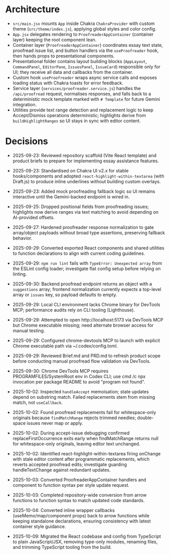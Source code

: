 # Architecture
- `src/main.jsx` mounts `App` inside Chakra `ChakraProvider` with custom theme (`src/theme/index.js`), applying global styles and color config.
- `App.jsx` delegates rendering to `ProofreaderAppContainer` (container layer) keeping the root component lean.
- Container layer (`ProofreaderAppContainer`) coordinates essay text state, proofread issue list, and button handlers via the `useProofreader` hook, then hands props to presentational components.
- Presentational folder contains layout building blocks (`AppLayout`, `CommandPanel`, `EditorPane`, `IssuesPanel`, `IssueCard`) responsible only for UI; they receive all data and callbacks from the container.
- Custom hook `useProofreader` wraps async service calls and exposes loading status with Chakra toasts for error feedback.
- Service layer (`services/proofreader.service.js`) handles the `/api/proofread` request, normalises responses, and falls back to a deterministic mock template marked with `# Template` for future Gemini integration.
- Utilities provide text range detection and replacement logic to keep Accept/Dismiss operations deterministic; highlights derive from `buildHighlightRanges` so UI stays in sync with editor content.

# Decisions
- 2025-09-23: Reviewed repository scaffold (Vite React template) and product briefs to prepare for implementing essay assistance features.
- 2025-09-23: Standardised on Chakra UI v2.x for stable hooks/components and adopted `react-highlight-within-textarea` (with Draft.js) to produce inline underlines without building custom overlays.
- 2025-09-23: Added mock proofreading fallback logic so UI remains interactive until the Gemini-backed endpoint is wired in.
- 2025-09-25: Dropped positional fields from proofreading issues; highlights now derive ranges via text matching to avoid depending on AI-provided offsets.

- 2025-09-27: Hardened proofreader response normalization to gate array/object payloads without broad type assertions, preserving fallback behavior.

- 2025-09-29: Converted exported React components and shared utilities to function declarations to align with current coding guidelines.

- 2025-09-29: `npm run lint` fails with `TypeError: Unexpected array` from the ESLint config loader; investigate flat config setup before relying on linting.

- 2025-09-30: Backend proofread endpoint returns an object with a `suggestions` array; frontend normalization currently expects a top-level array or `issues` key, so payload defaults to empty.

- 2025-09-29: Local CLI environment lacks Chrome binary for DevTools MCP; performance audits rely on CLI tooling (Lighthouse).
- 2025-09-29: Attempted to open http://localhost:5173 via DevTools MCP but Chrome executable missing; need alternate browser access for manual testing.
- 2025-09-29: Configured chrome-devtools MCP to launch with explicit Chrome executable path via ~/.codex/config.toml.

- 2025-09-29: Reviewed Brief.md and PRD.md to refresh product scope before conducting manual proofread flow validation via DevTools.
- 2025-09-30: Chrome DevTools MCP requires PROGRAMFILES/SystemRoot env in Codex CLI; use cmd /c npx invocation per package README to avoid "program not found".

- 2025-10-02: Inspected `handleAccept` memoisation; state updates depend on substring match. Failed replacements stem from missing match, not `useCallback`.

- 2025-10-02: Found proofread replacements fail for whitespace-only originals because `findMatchRange` rejects trimmed needles; double-space issues never map or apply.
- 2025-10-02: During accept-issue debugging confirmed replaceFirstOccurrence exits early when findMatchRange returns null for whitespace-only originals, leaving editor text unchanged.
- 2025-10-02: Identified react-highlight-within-textarea firing onChange with stale editor content after programmatic replacements, which reverts accepted proofread edits; investigate guarding handleTextChange against redundant updates.

- 2025-10-03: Converted ProofreaderAppContainer handlers and component to function syntax per style update request.

- 2025-10-03: Completed repository-wide conversion from arrow functions to function syntax to match updated code standards.
- 2025-10-04: Converted inline wrapper callbacks (useMemo/map/component props) back to arrow functions while keeping standalone declarations, ensuring consistency with latest container style guidance.
- 2025-10-09: Migrated the React codebase and config from TypeScript to plain JavaScript/JSX, removing type-only modules, renaming files, and trimming TypeScript tooling from the build.
